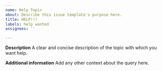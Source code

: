 ```yaml
---
name: Help Topic
about: Describe this issue template's purpose here.
title: HELP!!!
labels: help wanted
assignees: ''

---
```


**Description**
A clear and concise description of the topic with which you want help.

**Additional information**
Add any other context about the query here.
